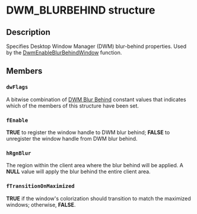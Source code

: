 # DWM_BLURBEHIND structure

## Description

Specifies Desktop Window Manager (DWM) blur-behind properties. Used by the [DwmEnableBlurBehindWindow](https://learn.microsoft.com/windows/desktop/api/dwmapi/nf-dwmapi-dwmenableblurbehindwindow) function.

## Members

### `dwFlags`

A bitwise combination of [DWM Blur Behind](https://learn.microsoft.com/windows/desktop/dwm/dwm-bb-constants) constant values that indicates which of the members of this structure have been set.

### `fEnable`

**TRUE** to register the window handle to DWM blur behind; **FALSE** to unregister the window handle from DWM blur behind.

### `hRgnBlur`

The region within the client area where the blur behind will be applied. A **NULL** value will apply the blur behind the entire client area.

### `fTransitionOnMaximized`

**TRUE** if the window's colorization should transition to match the maximized windows; otherwise, **FALSE**.